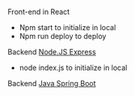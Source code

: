 Front-end in React 
- Npm start to initialize in local
- Npm run deploy to deploy

Backend [Node.JS Express](https://github.com/sbellodev/michiapp)
- node index.js to initialize in local


Backend [Java Spring Boot](https://github.com/sbellodev/michiapp-maven)
